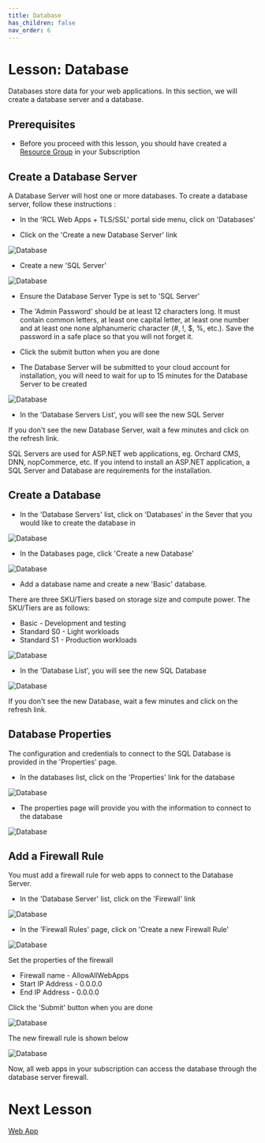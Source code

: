 ```yaml
---
title: Database
has_children: false
nav_order: 6
---
```


# Lesson: Database

Databases store data for your web applications. In this section, we will create a database server and a database.

## Prerequisites

- Before you proceed with this lesson, you should have created a [Resource Group](https://rcl-cloud-apps.github.io/cloud101/resource-groups.html) in your Subscription

## Create a Database Server

A Database Server will host one or more databases. To create a database server, follow these instructions :

- In the 'RCL Web Apps + TLS/SSL' portal side menu, click on 'Databases'

- Click on the 'Create a new Database Server' link

![Database](images/database-open.PNG)

- Create a new 'SQL Server' 

![Database](images/database-create.PNG)

- Ensure the Database Server Type is set to 'SQL Server'

- The 'Admin Password' should be at least 12 characters long. It must contain common letters, at least one capital letter, at least one number and at least one none alphanumeric character (#, !, $, %, etc.). Save the password in a safe place so that you will not forget it.

- Click the submit button when you are done

- The Database Server will be submitted to your cloud account for installation, you will need to wait for up to 15 minutes for the Database Server to be created

![Database](images/database-list.PNG)

- In the 'Database Servers List', you will see the new SQL Server

If you don't see the new Database Server, wait a few minutes and click on the refresh link.

SQL Servers are used for ASP.NET web applications, eg. Orchard CMS, DNN, nopCommerce, etc. If you intend to install an ASP.NET application, a SQL Server and Database are requirements for the installation.

## Create a Database

- In the 'Database Servers' list, click on 'Databases' in the Sever that you would like to create the database in

![Database](images/database-database-create.PNG)

- In the Databases page, click 'Create a new Database'

![Database](images/database-database-create2.PNG)

- Add a database name and create a new 'Basic' database. 

There are three SKU/Tiers based on storage size and compute power. The SKU/Tiers are as follows:

- Basic - Development and testing
- Standard S0 - Light workloads
- Standard S1 - Production workloads

![Database](images/database-database-create3.PNG)

- In the 'Database List', you will see the new SQL Database

![Database](images/database-database-list.PNG)

If you don't see the new Database, wait a few minutes and click on the refresh link. 

## Database Properties

The configuration and credentials to connect to the SQL Database is provided in the 'Properties' page.

- In the databases list, click on the 'Properties' link for the database

![Database](images/database-sqldb-properties.PNG)

- The properties page will provide you with the information to connect to the database

![Database](images/database-sqldb-properties2.PNG)

## Add a Firewall Rule

You must add a firewall rule for web apps to connect to the Database Server.

- In the 'Database Server' list, click on the 'Firewall' link

![Database](images/database-firewall-open.PNG)

- In the 'Firewall Rules' page, click on 'Create a new Firewall Rule'

![Database](images/database-firewall-create.PNG)

Set the properties of the firewall

- Firewall name - AllowAllWebApps
- Start IP Address - 0.0.0.0
- End IP Address - 0.0.0.0

Click the 'Submit' button when you are done

![Database](images/database-firewall-create2.PNG)

The new firewall rule is shown below

![Database](images/database-firewall-created.PNG)

Now, all web apps in your subscription can access the database through the database server firewall.

# Next Lesson

[Web App](https://rcl-cloud-apps.github.io/cloud101/webapp.html)